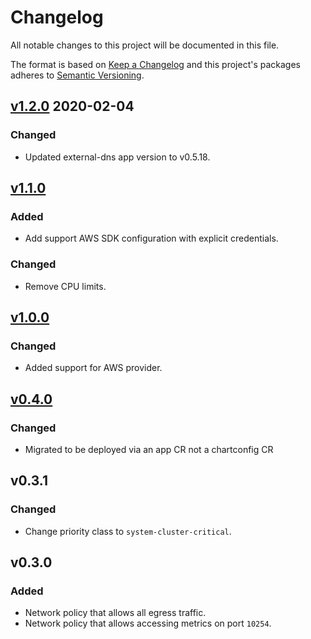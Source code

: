 # Changelog

All notable changes to this project will be documented in this file.

The format is based on [Keep a Changelog](http://keepachangelog.com/en/1.0.0/)
and this project's packages adheres to [Semantic Versioning](http://semver.org/spec/v2.0.0.html).

## [v1.2.0] 2020-02-04

### Changed

- Updated external-dns app version to v0.5.18.

## [v1.1.0]

### Added

- Add support AWS SDK configuration with explicit credentials.

### Changed

- Remove CPU limits.

## [v1.0.0]

### Changed

- Added support for AWS provider.

## [v0.4.0]

### Changed

- Migrated to be deployed via an app CR not a chartconfig CR

## v0.3.1

### Changed

- Change priority class to `system-cluster-critical`.


## v0.3.0

### Added

- Network policy that allows all egress traffic.
- Network policy that allows accessing metrics on port `10254`.

[v1.2.0]: https://github.com/giantswarm/external-dns-app/releases/tag/v1.2.0
[v1.1.0]: https://github.com/giantswarm/external-dns-app/releases/tag/v1.1.0
[v1.0.0]: https://github.com/giantswarm/external-dns-app/releases/tag/v1.0.0
[v0.4.0]: https://github.com/giantswarm/external-dns-app/releases/tag/v0.4.0

